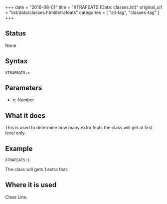 +++
date = "2016-08-01"
title = "XTRAFEATS (Data: classes.lst)"
original_url = "list/data/classes.html#xtrafeats"
categories = [ "all-tag", "classes-tag" ]
+++

## Status

None

## Syntax

`XTRAFEATS:x`

## Parameters

-   x: Number



What it does
------------

This is used to determine how many extra feats the class will get at
first level only.

Example
-------

`XTRAFEATS:1`

The class will gets 1 extra feat.

Where it is used
----------------

Class Line.

